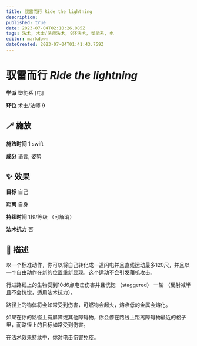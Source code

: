 ```yaml
---
title: 驭雷而行 Ride the lightning
description: 
published: true
date: 2023-07-04T02:10:26.085Z
tags: 法术, 术士/法师法术, 9环法术, 塑能系, 电
editor: markdown
dateCreated: 2023-07-04T01:41:43.759Z
---
```


# **驭雷而行** *Ride the lightning*

**学派** 塑能系 \[电\] 

**环位** 术士/法师 9

## 🪄 施放

**施法时间** 1 swift

**成分** 语言, 姿势

## ✨ 效果 

**目标** 自己 

**距离** 自身  

**持续时间** 1轮/等级 （可解消） 

**法术抗力** 否

## 📖 描述

以一个标准动作，你可以将自己转化成一道闪电并且直线运动最多120尺，并且以一个自由动作在新的位置重新显现。这个运动不会引发藉机攻击。

行进路线上的生物受到10d6点电击伤害并且恍惚 （staggered） 一轮 （反射减半且不会恍惚，适用法术抗力）。

路径上的物体将会如常受到伤害，可燃物会起火，熔点低的金属会熔化。

如果在你的路径上有屏障或其他障碍物，你会停在路线上距离障碍物最近的格子里，而路径上的目标如常受到伤害。

在法术效果持续中，你对电击伤害免疫。
    
